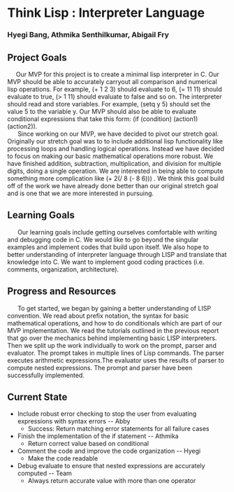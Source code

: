 # Think Lisp : Interpreter Language
### Hyegi Bang, Athmika Senthilkumar, Abigail Fry

## Project Goals

&nbsp;&nbsp;&nbsp;&nbsp;&nbsp;Our MVP for this project is to create a minimal lisp interpreter in C. Our MVP should be able to accurately carryout all
comparison and numerical lisp operations. For example, (+ 1 2 3) should evaluate to 6, (= 11 11) should evaluate to true,
(> 1 11) should evaluate to false and so on. The interpreter should read and store variables. For example, (setq y 5) should
set the value 5 to the variable y.  Our MVP should also be able to evaluate conditional expressions that take this form: 
(if (condition) (action1) (action2)).\
&nbsp;&nbsp;&nbsp;&nbsp;&nbsp; Since working on our MVP, we have decided to pivot our stretch goal.  Originally our stretch goal was to to include additional
lisp functionality like processing loops and handling logical operations.  Instead we have decided to focus on making our 
basic mathematical operations more robust.  We have finished addition, subtraction, multiplication, and division for multiple
digits, doing a single operation.  We are interested in being able to compute something more complication like (+ 2(/ 8 (- 8 6)))
. We think this goal build off of the work we have already done better than our original stretch goal and is one that we 
are more interested in pursuing. 
 
## Learning Goals 
&nbsp;&nbsp;&nbsp;&nbsp;&nbsp; Our learning goals include getting ourselves comfortable with writing and debugging code in C. 
We would like to go beyond the singular examples and implement codes that build upon itself.   We also hope to better 
understanding of interpreter language through LISP and translate that knowledge into C.  We want to implement good coding 
practices (i.e. comments, organization, architecture).

## Progress and Resources
&nbsp;&nbsp;&nbsp;&nbsp;&nbsp; To get started, we began by gaining a better understanding of LISP convention. We read about 
prefix notation, the syntax for basic mathematical operations, and how to do conditionals which are part 
of our MVP implementation.  We read the tutorials outlined in the previous report that go over the mechanics behind 
implementing basic LISP interpreters. Then we split up the work individually to work on the prompt, parser and evaluator. 
The prompt takes in multiple lines of Lisp commands. The parser executes arithmetic expressions.The evaluator uses the
results of parser to compute nested expressions. The prompt and parser have been successfully implemented. 
 
## Current State
* Include robust error checking to stop the user from evaluating expressions with syntax errors -- Abby 
  * Success: Return matching error statements for all failure cases
* Finish the implementation of the if statement -- Athmika 
  * Return correct value based on conditional
* Comment the code and improve the code organization -- Hyegi 
  * Make the code readable
* Debug evaluate to ensure that nested expressions are accurately computed -- Team 
  * Always return accurate value with more than one operator

    
